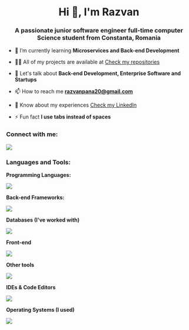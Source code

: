 <h1 align="center">Hi 👋, I'm Razvan</h1>
<h3 align="center">A passionate junior software engineer full-time computer Science student from Constanta, Romania</h3>

- 🌱 I’m currently learning **Microservices and Back-end Development**

- 👨‍💻 All of my projects are available at [Check my repositories](https://github.com/constantinrazvan?tab=repositories&q=&type=public&language=&sort=)

- 💬 Let's talk about **Back-end Development, Enterprise Software and Startups**

- 📫 How to reach me **razvanpana20@gmail.com**

- 📄 Know about my experiences [Check my LinkedIn](https://www.linkedin.com/in/pana-razvan-constantin/)

- ⚡ Fun fact **I use tabs instead of spaces**

<h3 align="left">Connect with me:</h3>
<p align="left">
<a href="https://skillicons.dev">
      <img src="https://skillicons.dev/icons?i=c,java,javascript,python&theme=light" />
</a>
</p>

<h3 align="left">Languages and Tools:</h3>
<p align="left">
  <strong>Programming Languages:</strong><br/>
  <p align="left">
    <a href="https://skillicons.dev">
      <img src="https://skillicons.dev/icons?i=c,java,javascript,python&theme=light" />
    </a>
  </p>

  <strong>Back-end Frameworks:</strong><br/>
  <p align="left">
    <a href="https://skillicons.dev">
      <img src="https://skillicons.dev/icons?i=spring,express&theme=light" />
    </a>
  </p>

  <strong>Databases (I've worked with)</strong><br/>
  <p align="left">
    <a href="https://skillicons.dev">
      <img src="https://skillicons.dev/icons?i=postgres,mongodb&theme=light" />
    </a>
  </p>

  <strong>Front-end</strong><br/>
  <p align="left">
    <a href="https://skillicons.dev">
      <img src="https://skillicons.dev/icons?i=react,bootstrap&theme=light" />
    </a>
  </p>

  <strong> Other tools </strong>
  <p align="left">
    <a href="https://skillicons.dev">
      <img src="https://skillicons.dev/icons?i=git,github,npm,notion&theme=light" />
    </a>
  </p>

  <strong>IDEs & Code Editors</strong>
  <p align="left">
    <a href="https://skillicons.dev">
      <img src="https://skillicons.dev/icons?i=visualstudio,vscode,eclipse,idea&theme=light" />
    </a>
  </p>

  <strong> Operating Systems (I used) </strong>
  <p align="left">
    <a href="https://skillicons.dev">
      <img src="https://skillicons.dev/icons?i=windows,ubuntu&theme=light" />
    </a>
  </p>
  
</p>
